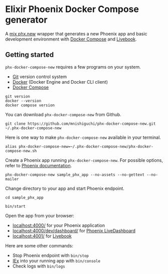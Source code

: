 # Elixir Phoenix Docker Compose generator

A [mix phx.new] wrapper that generates a new Phoenix app and basic development
environment with [Docker Compose] and [Livebook].

## Getting started

`phx-docker-compose-new` requires a few programs on your system.

- [Git] version control system
- [Docker] (Docker Engine and Docker CLI client)
- [Docker Compose]

```shell
git version
docker --version
docker compose version
```

You can download `phx-docker-compose-new` from Github.

```shell
git clone https://github.com/mnishiguchi/phx-docker-compose-new.git ~/.phx-docker-compose-new
```

Here is one way to make `phx-docker-compose-new` available in your terminal.

```shell
alias phx-docker-compose-new=~/.phx-docker-compose-new/phx-docker-compose-new.sh
```

Create a Phoenix app running `phx-docker-compose-new`. For possible options,
refer to [Phoenix documentation](https://hexdocs.pm/phoenix/Mix.Tasks.Phx.New.html).

```shell
phx-docker-compose-new sample_phx_app --no-assets --no-gettext --no-mailer
```

Change directory to your app and start Phoenix endpoint.

```shell
cd sample_phx_app

bin/start
```

Open the app from your browser:

* [localhost:4000/](http://localhost:4000) for your Phoenix application
* [localhost:4000/dev/dashboard/](http://localhost:4000/dev/dashboard) for [Phoenix LiveDashboard](https://hexdocs.pm/phoenix_live_dashboard)
* [localhost:4001/](http://localhost:4001) for [Livebook](https://livebook.dev/)

Here are some other commands:

- Stop Phoenix endpoint with `bin/stop`
- [IEx](https://elixirschool.com/en/lessons/basics/iex_helpers) into your running app with `bin/console`
- Check logs with `bin/logs`

[mix phx.new]: https://hexdocs.pm/phoenix/Mix.Tasks.Phx.New.html
[Livebook]: https://livebook.dev/
[Docker Compose]: https://docs.docker.com/compose/
[Git]: https://git-scm.com/
[Docker]: https://docs.docker.com/engine/
[Docker Compose]: https://docs.docker.com/compose/
